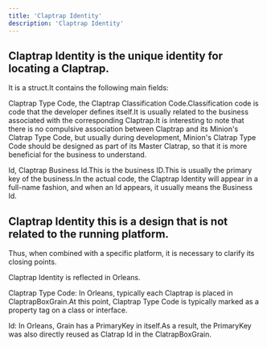 ```yaml
---
title: 'Claptrap Identity'
description: 'Claptrap Identity'
---
```



## Claptrap Identity is the unique identity for locating a Claptrap.

It is a struct.It contains the following main fields:

Claptrap Type Code, the Claptrap Classification Code.Classification code is code that the developer defines itself.It is usually related to the business associated with the corresponding Claptrap.It is interesting to note that there is no compulsive association between Claptrap and its Minion's Clatrap Type Code, but usually during development, Minion's Clatrap Type Code should be designed as part of its Master Clatrap, so that it is more beneficial for the business to understand.

Id, Claptrap Business Id.This is the business ID.This is usually the primary key of the business.In the actual code, the Claptrap Identity will appear in a full-name fashion, and when an Id appears, it usually means the Business Id.

## Claptrap Identity this is a design that is not related to the running platform.

Thus, when combined with a specific platform, it is necessary to clarify its closing points.

Claptrap Identity is reflected in Orleans.

Claptrap Type Code: In Orleans, typically each Claptrap is placed in ClaptrapBoxGrain.At this point, Claptrap Type Code is typically marked as a property tag on a class or interface.

Id: In Orleans, Grain has a PrimaryKey in itself.As a result, the PrimaryKey was also directly reused as Clatrap Id in the ClatrapBoxGrain.
